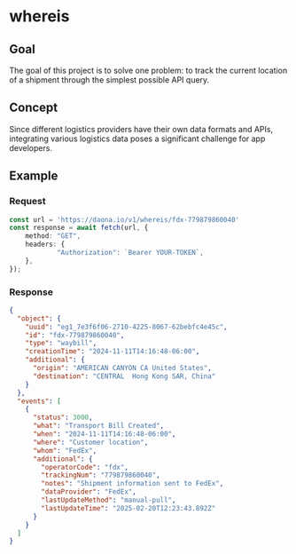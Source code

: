 # whereis 

## Goal
The goal of this project is to solve one problem: to track the current location of a shipment through the simplest possible API query.

## Concept
Since different logistics providers have their own data formats and APIs, integrating various logistics data poses a significant challenge for app developers.

## Example

### Request
```TypeScript
const url = 'https://daona.io/v1/whereis/fdx-779879860040'
const response = await fetch(url, {
    method: "GET",
    headers: {
            "Authorization": `Bearer YOUR-TOKEN`,
    },
});
```

### Response
```JSON
{
  "object": {
    "uuid": "eg1_7e3f6f06-2710-4225-8067-62bebfc4e45c",
    "id": "fdx-779879860040",
    "type": "waybill",
    "creationTime": "2024-11-11T14:16:48-06:00",
    "additional": {
      "origin": "AMERICAN CANYON CA United States",
      "destination": "CENTRAL  Hong Kong SAR, China"
    }
  },
  "events": [
    {
      "status": 3000,
      "what": "Transport Bill Created",
      "when": "2024-11-11T14:16:48-06:00",
      "where": "Customer location",
      "whom": "FedEx",
      "additional": {
        "operatorCode": "fdx",
        "trackingNum": "779879860040",
        "notes": "Shipment information sent to FedEx",
        "dataProvider": "FedEx",
        "lastUpdateMethod": "manual-pull",
        "lastUpdateTime": "2025-02-20T12:23:43.892Z"
      }
    }
  ]
}
```
